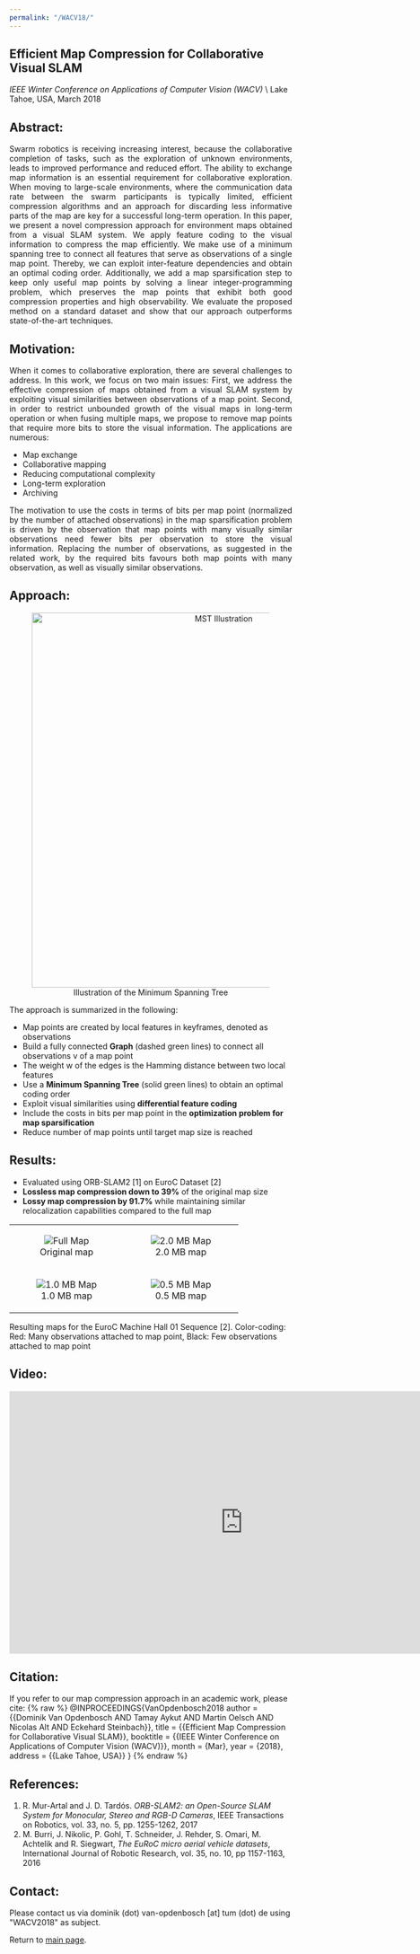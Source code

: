 ```yaml
---
permalink: "/WACV18/"
---
```


## Efficient Map Compression for Collaborative Visual SLAM
*IEEE Winter Conference on Applications of Computer Vision (WACV)* \\
Lake Tahoe, USA, March 2018


## Abstract:
<p align="justify">
Swarm robotics is receiving increasing interest, because the collaborative completion of tasks, such as the exploration of unknown environments, leads to improved performance and reduced effort. The ability to exchange map information is an essential requirement for collaborative exploration. When moving to large-scale environments, where the communication data rate between the swarm participants is typically limited, efficient compression algorithms and an approach for discarding less informative parts of the map are key for a successful long-term operation. In this paper, we present a novel compression approach for environment maps obtained from a visual SLAM system. We apply feature coding to the visual information to compress the map efficiently. We make use of a minimum spanning tree to connect all features that serve as observations of a single map point. Thereby, we can exploit inter-feature dependencies and obtain an optimal coding order. Additionally, we add a map sparsification step to keep only useful map points by solving a linear integer-programming problem, which preserves the map points that exhibit both good compression properties and high observability. We evaluate the proposed method on a standard dataset and show that our approach outperforms state-of-the-art techniques.
</p>


## Motivation: 
<p align="justify">
When it comes to collaborative exploration, there are several challenges to address. In this work, we focus on two main issues: First, we address the effective compression of maps obtained from a visual SLAM system by exploiting visual similarities between observations of a map point. Second, in order to restrict unbounded growth of the visual maps in long-term operation or when fusing multiple maps, we propose to remove map points that require more bits to store the visual information. The applications are numerous: 
</p>

<ul>
  <li>Map exchange</li>
  <li>Collaborative mapping</li>
  <li>Reducing computational complexity</li>
  <li>Long-term exploration</li>
  <li>Archiving</li>
</ul>

<p align="justify">
The motivation to use the costs in terms of bits per map point (normalized by the number of attached observations) in the map sparsification problem is driven by the observation that map points with many visually similar observations need fewer bits per observation to store the visual information. Replacing the number of observations, as suggested in the related work, by the required bits favours both map points with many observation, as well as visually similar observations. 
</p>

## Approach: 

<center>
<figure>
<img src="{{ site.url }}/_pages/WACV18/assets/MST_free_eng.svg" alt="MST Illustration" width="668"/>
<figcaption>Illustration of the Minimum Spanning Tree</figcaption>
</figure>
</center>

The approach is summarized in the following: 

<ul>
  <li>Map points are created by local features in keyframes, denoted as observations</li>
  <li>Build a fully connected <b>Graph</b> (dashed green lines) to connect all observations v of a map point</li>
  <li>The weight w of the edges is the Hamming distance between two local features</li>
  <li>Use a <b>Minimum Spanning Tree</b> (solid green lines) to obtain an optimal coding order</li>
  <li>Exploit visual similarities using <b>differential feature coding</b></li>
  <li>Include the costs in bits per map point in the <b>optimization problem for map sparsification</b></li>
  <li>Reduce number of map points until target map size is reached</li>
</ul>



## Results: 

<ul>
  <li>Evaluated using ORB-SLAM2 [1] on EuroC Dataset [2]</li>
  <li><b>Lossless map compression down to 39%</b> of the original map size</li>
  <li><b>Lossy map compression by 91.7%</b> while maintaining similar relocalization capabilities compared to the full map</li>
</ul>



<table>
  <tr>
    <td>
        <center>
        <figure>
                <img src="{{ site.url }}/_pages/WACV18/assets/30MB.png" alt="Full Map" />
                <figcaption>Original map</figcaption>
        </figure>
        </center>
    </td>
    <td>
        <center>
      <figure>
        <img src="{{ site.url }}/_pages/WACV18/assets/20MB.png" alt="2.0 MB Map" />
        <figcaption>2.0 MB map</figcaption>
       </figure>
      </center>
    </td>
  </tr>
  <tr>
    <td>
        <center>
      <figure>
        <img src="{{ site.url }}/_pages/WACV18/assets/10MB.png" alt="1.0 MB Map" />
        <figcaption>1.0 MB map</figcaption>
      </figure>
      </center>
    </td>
    <td>
        <center>
      <figure>
        <img src="{{ site.url }}/_pages/WACV18/assets/05MB.png" alt='0.5 MB Map' />
        <figcaption>0.5 MB map</figcaption>
      </figure>
      </center>
    </td>
  </tr>
</table>

Resulting maps for the EuroC Machine Hall 01 Sequence [2]. Color-coding: Red: Many observations attached to map point, Black: Few observations attached to map point


## Video: 

<iframe width="832" height="468" src="https://www.youtube.com/embed/BwhpjvjcFcc" frameborder="0" allow="autoplay; encrypted-media" allowfullscreen></iframe>

## Citation:

If you refer to our map compression approach in an academic work, please cite:
{% raw %}
        @INPROCEEDINGS{VanOpdenbosch2018
        author = {{Dominik Van Opdenbosch AND Tamay Aykut AND Martin Oelsch AND Nicolas Alt AND Eckehard Steinbach}},
        title = {{Efficient Map Compression for Collaborative Visual SLAM}},
        booktitle = {{IEEE Winter Conference on Applications of Computer Vision (WACV)}},
        month = {Mar},
        year = {2018},
        address = {{Lake Tahoe, USA}}
        }
 {% endraw %}

## References: 
<ol>
  <li>R. Mur-Artal and J. D. Tardós. <i>ORB-SLAM2: an Open-Source SLAM System for Monocular, Stereo and RGB-D Cameras</i>, IEEE Transactions on Robotics, vol. 33, no. 5, pp. 1255-1262, 2017</li>
  <li>M. Burri, J. Nikolic, P. Gohl, T. Schneider, J. Rehder, S. Omari, M. Achtelik and R. Siegwart, <i>The EuRoC micro aerial vehicle datasets</i>, International Journal of Robotic Research, vol. 35, no. 10, pp 1157-1163, 2016</li>
</ol>


## Contact: 
Please contact us via dominik (dot) van-opdenbosch [at] tum (dot) de using "WACV2018" as subject. 



Return to [main page](/).

